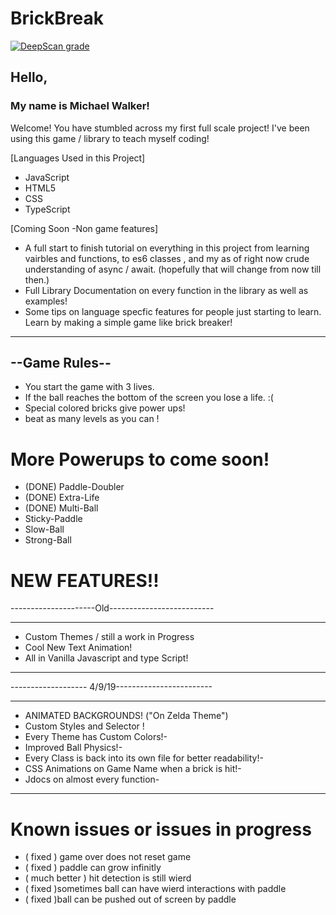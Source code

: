 # BrickBreak

[![DeepScan grade](https://deepscan.io/api/teams/3138/projects/4621/branches/37143/badge/grade.svg)](https://deepscan.io/dashboard#view=project&tid=3138&pid=4621&bid=37143)
## Hello,
### My name is Michael Walker!
Welcome!
You have stumbled across my first full scale project!
I've been using this game / library to teach myself coding!

[Languages Used in this Project]
- JavaScript
- HTML5
- CSS
- TypeScript
  
[Coming Soon -Non game features]
- A full start to finish tutorial on everything in this project from learning vairbles and functions, to es6 classes , and my as of right now crude understanding of async / await. (hopefully that will change from now till then.)
- Full Library Documentation on every function in the library as well as examples!
- Some tips on language specfic features for people just starting to learn.
Learn by making a simple game like brick breaker!
--------------
--Game Rules--
--------------
 - You start the game with 3 lives.
 - If the ball reaches the bottom of the screen you lose a life. :(
 - Special colored bricks give power ups!
 - beat as many levels as you can !
 # More Powerups to come soon!
 - (DONE) Paddle-Doubler
 - (DONE) Extra-Life
 - (DONE) Multi-Ball
 - Sticky-Paddle
 - Slow-Ball
 - Strong-Ball
 # NEW FEATURES!!

  ---------------------Old--------------------------

  --------------------------------------------------
 - Custom Themes / still a work in Progress
 - Cool New Text Animation!
 - All in Vanilla Javascript and type Script!
  
 - -------------------------------------------------
  ------------------- 4/9/19------------------------
 - -------------------------------------------------
 - ANIMATED BACKGROUNDS! ("On Zelda Theme")
 - Custom Styles and Selector !
 - Every Theme has Custom Colors!-
 - Improved Ball Physics!-
 - Every Class is back into its own file for better readability!-
 - CSS Animations on Game Name when a brick is hit!-
 - Jdocs on almost every function-
 - ------------------------------------------------
 # Known issues or issues in progress
 - ( fixed ) game over does not reset game
 - ( fixed ) paddle can grow infinitly
 - ( much better ) hit detection is still wierd
 - ( fixed )sometimes ball can have wierd interactions with paddle
 - ( fixed )ball can be pushed out of screen by paddle
